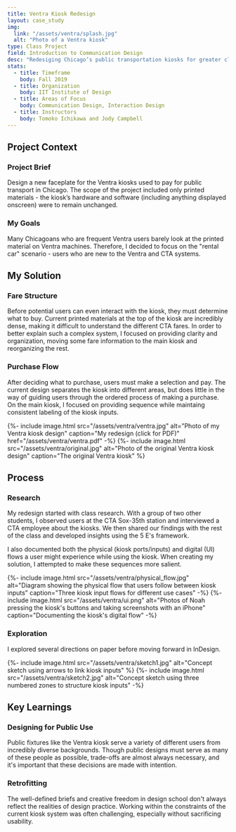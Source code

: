 ```yaml
---
title: Ventra Kiosk Redesign
layout: case_study
img:
  link: "/assets/ventra/splash.jpg"
  alt: "Photo of a Ventra kiosk"
type: Class Project
field: Introduction to Communication Design
desc: "Redesiging Chicago’s public transportation kiosks for greater clarity and usability."
stats:
  - title: Timeframe
    body: Fall 2019
  - title: Organization
    body: IIT Institute of Design
  - title: Areas of Focus
    body: Communication Design, Interaction Design
  - title: Instructors
    body: Tomoko Ichikawa and Jody Campbell
---
```

## Project Context
### Project Brief
Design a new faceplate for the Ventra kiosks used to pay for public transport in Chicago. The scope of the project included only printed materials - the kiosk’s hardware and software (including anything displayed onscreen) were to remain unchanged.

### My Goals
Many Chicagoans who are frequent Ventra users barely look at the printed material on Ventra machines. Therefore, I decided to focus on the "rental car" scenario - users who are new to the Ventra and CTA systems.

## My Solution
### Fare Structure
Before potential users can even interact with the kiosk, they must determine what to buy. Current printed materials at the top of the kiosk are incredibly dense, making it difficult to understand the different CTA fares. In order to better explain such a complex system, I focused on providing clarity and organization, moving some fare information to the main kiosk and reorganizing the rest.

### Purchase Flow
After deciding what to purchase, users must make a selection and pay. The current design separates the kiosk into different areas, but does little in the way of guiding users through the ordered process of making a purchase. On the main kiosk, I focused on providing sequence while maintaing consistent labeling of the kiosk inputs.

<div class="two-col">
  {%- include image.html src="/assets/ventra/ventra.jpg" alt="Photo of my Ventra kiosk design" caption="My redesign (click for PDF)" href="/assets/ventra/ventra.pdf" -%}
  {%- include image.html src="/assets/ventra/original.jpg" alt="Photo of the original Ventra kiosk design" caption="The original Ventra kiosk" %}
</div>

## Process
### Research
My redesign started with class research. With a group of two other students, I observed users at the CTA Sox-35th station and interviewed a CTA employee about the kiosks. We then shared our findings with the rest of the class and developed insights using the 5 E's framework.

I also documented both the physical (kiosk ports/inputs) and digital (UI) flows a user might experience while using the kiosk. When creating my solution, I attempted to make these sequences more salient.

<div class="two-col">
  {%- include image.html src="/assets/ventra/physical_flow.jpg" alt="Diagram showing the physical flow that users follow between kiosk inputs" caption="Three kiosk input flows for different use cases" -%}
  {%- include image.html src="/assets/ventra/ui.png" alt="Photos of Noah pressing the kiosk's buttons and taking screenshots with an iPhone" caption="Documenting the kiosk's digital flow" -%}
</div>

### Exploration
I explored several directions on paper before moving forward in InDesign.

<div class="two-col">
  {%- include image.html src="/assets/ventra/sketch1.jpg" alt="Concept sketch using arrows to link kiosk inputs" %}
  {%- include image.html src="/assets/ventra/sketch2.jpg" alt="Concept sketch using three numbered zones to structure kiosk inputs" -%}
</div>

## Key Learnings
### Designing for Public Use
Public fixtures like the Ventra kiosk serve a variety of different users from incredibly diverse backgrounds. Though public designs must serve as many of these people as possible, trade-offs are almost always necessary, and it's important that these decisions are made with intention.

### Retrofitting
The well-defined briefs and creative freedom in design school don't always reflect the realities of design practice. Working within the constraints of the current kiosk system was often challenging, especially without sacrificing usability.